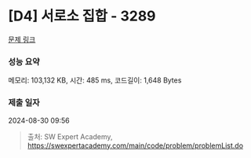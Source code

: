 # [D4] 서로소 집합 - 3289 

[문제 링크](https://swexpertacademy.com/main/code/problem/problemDetail.do?contestProbId=AWBJKA6qr2oDFAWr) 

### 성능 요약

메모리: 103,132 KB, 시간: 485 ms, 코드길이: 1,648 Bytes

### 제출 일자

2024-08-30 09:56



> 출처: SW Expert Academy, https://swexpertacademy.com/main/code/problem/problemList.do